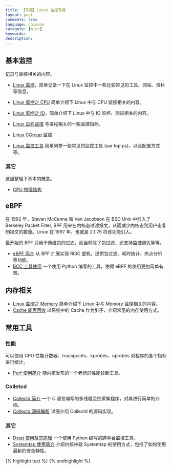 ```yaml
---
title: 【专题】Linux 监控专题
layout: post
comments: true
language: chinese
category: [misc]
keywords:
description:
---
```


<!-- more -->


## 基本监控

记录与监控相关的内容。

* [Linux 监控](/post/linux-monitor.html)，简单记录一下在 Linux 监控中一些比较常见的工具、网站、资料等信息。
* [Linux 监控之 CPU](/post/linux-monitor-cpu.html) 简单介绍下 Linux 中与 CPU 监控相关的内容。
* [Linux 监控之 IO](/post/linux-monitor-io.html)，简单介绍下 Linux 中与 IO 监控、测试相关的内容。

* [Linux 进程监控](/post/linux-monitor-process-introduce.html) 与进程相关的一些监控指标。
* [Linux CGroup 监控](/post/linux-monitor-cgroup-introduce.html)
* [Linux 监控工具](/post/linux-monitor-misc.html) 简单列举一些常见的监控工具 (sar top ps)，以及配置方式等。

### 其它

这里整理下基本的概念。

* [CPU 物理结构](/post/linux-cpu-physical-arch-introduce.html)

## eBPF

在 1992 年，Steven McCanne 和 Van Jacobson 在 BSD Unix 中引入了 Berkeley Packet Filter, BPF 用来在内核态过滤报文，从而减少内核态到用户态复制报文的数量。Linux 在 1997 年，也就是 2.1.75 将该功能引入。

最开始的 BPF 只用于网络包的过滤，而当前除了包过滤，还支持监控调优等等。

* [eBPF 简介](/post/linux-ebpf-basic-usage-introduce.html) 从 BPF 扩展实现 RISC 虚机，提供包过滤、耗时统计、热点分析等功能。
* [BCC 工具使用](/post/linux-ebpf-bcc-tools-introduce.html) 一个使用 Python 编写的工具，使得 eBPF 的使用更加简单有效。

<!--
* [eBPF 从头开始](/post/linux-ebpf-bcc-tools-introduce.html) 使用最基本的工具从头开始编写。
https://bolinfest.github.io/opensnoop-native/
-->

## 内存相关

* [Linux 监控之 Memory](/post/linux-monitor-memory.html) 简单介绍下 Linux 中与 Memory 监控相关的内容。
* [Cache 能否回收](/post/linux-monitor-memory-cache-buffer-introduce.html) 以系统中的 Cache 作为引子，介绍常见的内存使用方式。

## 常用工具

### 性能

可以使用 CPU 性能计数器、tracepoints、kprobes、uprobes 对程序的各个指标进行统计。

* [Perf 使用简介](/post/linux-perf-tools-basic-usage-introduce.html) 随内核发布的一个老牌的性能诊断工具。

### Colletcd

* [Collectd 简介](/post/collectd-introduce.html) 一个 C 语言编写的多线程监控采集程序，对其进行简单的介绍。
* [Collectd 源码解析](/post/collectd-source-code.html) 详细介绍 Collectd 的源码实现。

### 其它

* [Dstat 使用及其原理](/post/details-about-dstat.html) 一个使用 Python 编写的跨平台监控工具。
* [Systemtap 使用简介](/post/linux-systemtap.html) 介绍内核神器 Systemtap 的使用方式，包括了如何使用最新的安全特性。

<!--
主机监控指标
https://github.com/cockpit-project/cockpit
-->


{% highlight text %}
{% endhighlight %}
